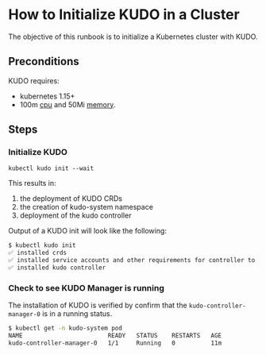 # How to Initialize KUDO in a Cluster

The objective of this runbook is to initialize a Kubernetes cluster with KUDO.

## Preconditions

KUDO requires:
*  kubernetes 1.15+
*  100m [cpu](https://kubernetes.io/docs/concepts/configuration/manage-compute-resources-container/#meaning-of-cpu) and 50Mi [memory](https://kubernetes.io/docs/concepts/configuration/manage-compute-resources-container/#meaning-of-memory).

## Steps

### Initialize KUDO

`kubectl kudo init --wait`

This results in:

1. the deployment of KUDO CRDs
2. the creation of kudo-system namespace
3. deployment of the kudo controller

Output of a KUDO init will look like the following:

```bash
$ kubectl kudo init
✅ installed crds
✅ installed service accounts and other requirements for controller to run
✅ installed kudo controller
```

### Check to see KUDO Manager is running

The installation of KUDO is verified by confirm that the `kudo-controller-manager-0` is in a running status.

```bash
$ kubectl get -n kudo-system pod
NAME                        READY   STATUS    RESTARTS   AGE
kudo-controller-manager-0   1/1     Running   0          11m
```
